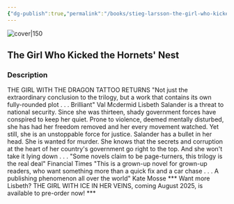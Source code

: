 ```yaml
---
{"dg-publish":true,"permalink":"/books/stieg-larsson-the-girl-who-kicked-the-hornets-nest/","title":"The Girl Who Kicked the Hornets' Nest","tags":["crime","thriller"]}
---
```




![cover|150](http://books.google.com/books/content?id=0F1hBQAAQBAJ&printsec=frontcover&img=1&zoom=1&edge=curl&source=gbs_api)

## The Girl Who Kicked the Hornets' Nest

### Description

THE GIRL WITH THE DRAGON TATTOO RETURNS "Not just the extraordinary conclusion to the trilogy, but a work that contains its own fully-rounded plot . . . Brilliant" Val Mcdermid Lisbeth Salander is a threat to national security. Since she was thirteen, shady government forces have conspired to keep her quiet. Prone to violence, deemed mentally disturbed, she has had her freedom removed and her every movement watched. Yet still, she is an unstoppable force for justice. Salander has a bullet in her head. She is wanted for murder. She knows that the secrets and corruption at the heart of her country's government go right to the top. And she won't take it lying down . . . "Some novels claim to be page-turners, this trilogy is the real deal" Financial Times "This is a grown-up novel for grown-up readers, who want something more than a quick fix and a car chase . . . A publishing phenomenon all over the world" Kate Mosse *** Want more Lisbeth? THE GIRL WITH ICE IN HER VEINS, coming August 2025, is available to pre-order now! ***
```